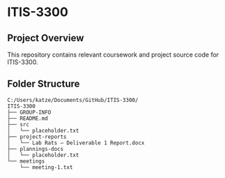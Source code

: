 # ITIS-3300

## Project Overview

This repository contains relevant coursework and project source code for ITIS-3300.

## Folder Structure

```
C:/Users/katze/Documents/GitHub/ITIS-3300/
ITIS-3300
├── GROUP-INFO
├── README.md
├── src
│   └── placeholder.txt
├── project-reports
│   └── Lab Rats – Deliverable 1 Report.docx
├── plannings-docs
│   └── placeholder.txt
└── meetings
    └── meeting-1.txt
```
